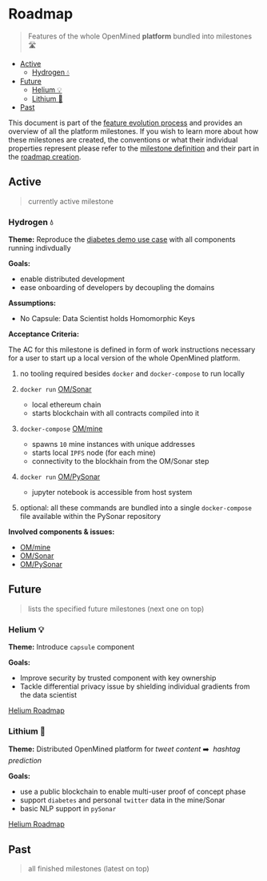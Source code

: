 # Roadmap

> Features of the whole OpenMined **platform** bundled into milestones 🛣

<!-- TOC depthFrom:2 -->

- [Active](#active)
    - [Hydrogen 💧](#hydrogen-💧)
- [Future](#future)
    - [Helium 💡](#helium-💡)
    - [Lithium 🔋](#lithium-🔋)
- [Past](#past)

<!-- /TOC -->

This document is part of the [feature evolution process](feature_evolution.md) and provides an overview of all the platform milestones. If you wish to learn more about how these milestones are created, the conventions or what their individual properties represent please refer to the [milestone definition](feature_evolution.md#milestone) and their part in the [roadmap creation](feature_evolution.md#roadmap).

## Active

> currently active milestone

### Hydrogen 💧

**Theme:** Reproduce the [diabetes demo use case](https://github.com/OpenMined/PySonar/blob/master/notebooks/Sonar%20-%20Decentralized%20Model%20Training%20Simulation%20(local%20blockchain).ipynb) with all components running indivdually

**Goals:**
* enable distributed development
* ease onboarding of developers by decoupling the domains

**Assumptions:**
* No Capsule: Data Scientist holds Homomorphic Keys

**Acceptance Criteria:**

The AC for this milestone is defined in form of work instructions necessary for a user to start up a local version of the whole OpenMined platform.

1. no tooling required besides `docker` and `docker-compose` to run locally
1. `docker run` [OM/Sonar](https://github.com/OpenMined/Sonar)
    * local ethereum chain
    * starts blockchain with all contracts compiled into it
1. `docker-compose` [OM/mine](https://github.com/OpenMined/mine.js)
    * spawns `10` mine instances with unique addresses
    * starts local `IPFS` node (for each mine)
    * connectivity to the blockhain from the OM/Sonar step
1. `docker run` [OM/PySonar](https://github.com/OpenMined/PySonar)
    * jupyter notebook is accessible from host system

1. optional: all these commands are bundled into a single `docker-compose` file available within the PySonar repository

**Involved components & issues:**
* [OM/mine](https://github.com/OpenMined/mine.js/issues?q=is%3Aissue+milestone%3AHydrogen)
* [OM/Sonar](https://github.com/OpenMined/Sonar/issues?utf8=%E2%9C%93&q=is%3Aissue%20milestone%3AHydrogen%20)
* [OM/PySonar](https://github.com/OpenMined/PySonar/issues?utf8=%E2%9C%93&q=is%3Aissue%20milestone%3AHydrogen%20)

## Future

> lists the specified future milestones (next one on top)

### Helium 💡

**Theme:** Introduce `capsule` component

**Goals:**
* Improve security by trusted component with key ownership
* Tackle differential privacy issue by shielding individual gradients from the data scientist

[Helium Roadmap](https://github.com/OpenMined/Docs/roadmaps/helium.md)

### Lithium 🔋

**Theme:** Distributed OpenMined platform for _tweet content_ ➡️  _hashtag prediction_

**Goals:**
* use a public blockchain to enable multi-user proof of concept phase
* support `diabetes` and personal `twitter` data in the mine/Sonar
* basic NLP support in `pySonar`

[Helium Roadmap](https://github.com/OpenMined/Docs/roadmaps/lithium.md)


## Past

> all finished milestones (latest on top)
